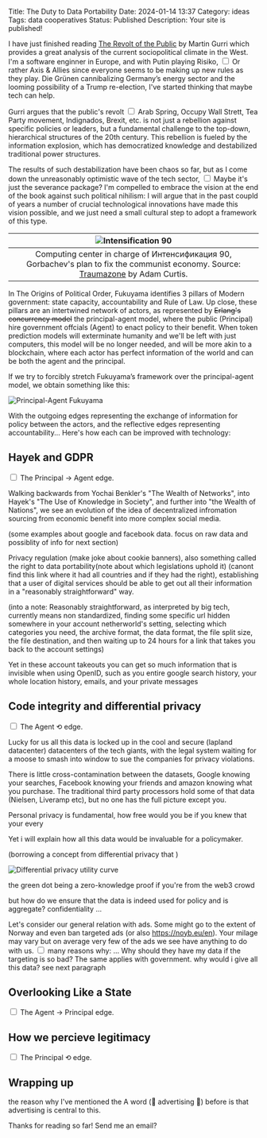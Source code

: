 Title: The Duty to Data Portability
Date: 2024-01-14 13:37
Category: ideas
Tags: data cooperatives
Status: Published
Description: Your site is published!

<section markdown="1">

I have just finished reading [The Revolt of the Public](https://press.stripe.com/the-revolt-of-the-public) by Martin Gurri which provides a great analysis of the current sociopolitical climate in the West. I'm a software enginner in Europe, and with Putin playing Risiko,<label for="sn-aea" class="margin-toggle sidenote-number"></label>
<input type="checkbox" id="sn-aea" class="margin-toggle">
<span class="sidenote">Or rather Axis & Allies since everyone seems to be making up new rules as they play.</span> Die Grünen cannibalizing Germany’s energy sector and the looming possibility of a Trump re-election, I've started thinking that maybe tech can help.

Gurri argues that the public's revolt<label for="sn-gurri" class="margin-toggle sidenote-number"></label>
<input type="checkbox" id="sn-gurri" class="margin-toggle">
<span class="sidenote">Arab Spring, Occupy Wall Strett, Tea Party movement, Indignados, Brexit, etc.</span> is not just a rebellion against specific policies or leaders, but a fundamental challenge to the top-down, hierarchical structures of the 20th century. This rebellion is fueled by the information explosion, which has democratized knowledge and destabilized traditional power structures.

The results of such destabilization have been chaos so far, but as I come down the unreasonably optimistic wave of the tech sector,<label for="sn-salaries" class="margin-toggle sidenote-number"></label>
<input type="checkbox" id="sn-salaries" class="margin-toggle">
<span class="sidenote">Maybe it's just the severance package?</span> I'm compelled to embrace the vision at the end of the book against such political nihilism: I will argue that in the past coupld of years a number of crucial technological innovations have made this vision possible, and we just need a small cultural step to adopt a framework of this type.

| ![Intensification 90](images/intensification.png) |
|:--:| 
| Computing center in charge of Интенсификация 90, Gorbachev's plan to fix the communist economy. Source: [Traumazone](https://www.youtube.com/playlist?list=PLSjQL8MYniTTLA3wnZ25U-s6RgR4uJNvL) by Adam Curtis. |

<!-- For the theoretical foundations of my thesis, I’ll try to reconcile Fukuyama, Blockchain, Data rights, and Erlang’s actor model (?) oversimplyfing the world like a fellow Grug Brained Developer does.<label for="sn-grug" class="margin-toggle sidenote-number"></label>
<input type="checkbox" id="sn-grug" class="margin-toggle">
<span class="sidenote">
[Definitely not Erlang then](https://grugbrain.dev/#grug-on-concurrency), I think I meant the Principal-agent Model.
</span> -->

In The Origins of Political Order, Fukuyama identifies 3 pillars of Modern government: state capacity, accountability and Rule of Law. Up close, these pillars are an intertwined network of actors, as represented by <del>Erlang's concurrency model</del> the principal-agent model, where the public (Principal) hire government offcials (Agent) to enact policy to their benefit. When token prediction models will exterminate humanity and we'll be left with just computers, this model will be no longer needed, and will be more akin to a blockchain, where each actor has perfect information of the world and can be both the agent and the principal. 

If we try to forcibly stretch Fukuyama’s framework over the principal-agent model, we obtain something like this:   

![Principal-Agent Fukuyama](images/principal-agent.png)

With the outgoing edges representing the exchange of information for policy between the actors, and the reflective edges representing accountability...
Here's how each can be improved with technology:

## Hayek and GDPR<label for="sn-edge-1" class="margin-toggle sidenote-number"></label>
<input type="checkbox" id="sn-edge-1" class="margin-toggle">
<span class="sidenote">
The Principal &rarr; Agent edge.
</span>

Walking backwards from Yochai Benkler's "The Wealth of Networks", into Hayek's "The Use of Knowledge in Society", and further into "the Wealth of Nations", we see an evolution of the idea of decentralized infromation sourcing from economic benefit into more complex social media.

(some examples about google and facebook data. focus on raw data and possiblity of info for next section)

Privacy regulation (make joke about cookie banners), also something called the right to data portability(note about which legislations uphold it) (canont find this link where it had all countries and if they had the right), establishing that a user of digital services should be able to get out all their information in a "reasonably straightforward" way.

(into a note: Reasonably straightforward, as interpreted by big tech, currently means non standardized,  finding some specific url hidden somewhere in your account netherworld's setting, selecting which categories you need, the archive format, the data format, the file split size, the file destination, and then waiting up to 24 hours for a link that takes you back to the account settings)

Yet in these account takeouts you can get so much information that is invisible when using OpenID, such as you entire google search history, your whole location history, emails, and your private messages 

## Code integrity and differential privacy<label for="sn-edge-2" class="margin-toggle sidenote-number"></label>
<input type="checkbox" id="sn-edge-2" class="margin-toggle">
<span class="sidenote">
The Agent &#10226; edge.
</span>

Lucky for us all this data is locked up in the cool and secure (lapland datacenter) datacenters of the tech giants, with the legal system waiting for a moose to smash into window to sue the companies for privacy violations.

There is little cross-contamination between the datasets, Google knowing your searches, Facebook knowing your friends and amazon knowing what you purchase. The traditional third party processors hold some of that data (Nielsen, Liveramp etc), but no one has the full picture except you.

Personal privacy is fundamental, how free would you be if you knew that your every 

Yet i will explain how all this data would be invaluable for a policymaker. 

(borrowing a concept from differential privacy that )

![Differential privacy utility curve](images/differential-privacy-utility.png)

the green dot being a zero-knowledge proof if you're from the web3 crowd

but how do we ensure that the data is indeed used for policy and is aggregate? confidentiality ...

Let's consider our general relation with ads. Some might go to the extent of Norway and even ban targeted ads (or also https://noyb.eu/en). Your milage may vary but on average very few of the ads we see have anything to do with us.<label for="sn-maggots" class="margin-toggle sidenote-number"></label>
<input type="checkbox" id="sn-maggots" class="margin-toggle">
<span class="sidenote">
many reasons why: ... 
</span> Why should they have my data if the targeting is so bad? The same applies with government. why would i give all this data? see next paragraph

## Overlooking Like a State<label for="sn-edge-3" class="margin-toggle sidenote-number"></label>
<input type="checkbox" id="sn-edge-3" class="margin-toggle">
<span class="sidenote">
The Agent &rarr; Principal edge.
</span>

<!-- [Democracy basically means government by the people, of the people, for the people...](https://www.youtube.com/watch?v=QFgcqB8-AxE) -->

## How we percieve legitimacy<label for="sn-edge-4" class="margin-toggle sidenote-number"></label>
<input type="checkbox" id="sn-edge-4" class="margin-toggle">
<span class="sidenote">
The Principal &#10226; edge.
</span>

# Wrapping up

the reason why I've mentioned the A word (👻 advertising 👻) before is that advertising is central to this. 

Thanks for reading so far! Send me an email?

</section>

